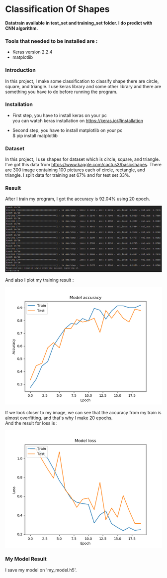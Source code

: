 # Classification Of Shapes

**Datatrain available in test_set and training_set folder. I do predict with CNN algorithm.**

### Tools that needed to be installed are :
- Keras version 2.2.4
- matplotlib 

### Introduction
In this project, I make some classification to classify shape there are circle, square, and triangle. I use keras library and some other library and there are something you have to do before running the program.

### Installation 
- First step, you have to install keras on your pc   
    you can watch keras installation on https://keras.io/#installation

- Second step, you have to install matplotlib on your pc   
    $ pip install matplotlib
  

### Dataset
In this project, I use shapes for dataset which is circle, square, and triangle. I've got this data from https://www.kaggle.com/cactus3/basicshapes. There are 300 image containing 100 pictures each of circle, rectangle, and triangle. I split data for training set 67% and for test set 33%. 

### Result 
After I train my program, I got the accuracy is 92.04% using 20 epoch.

![](./SS/train.png)

And also I plot my training result :

![](./SS/model_acc.png)

If we look closer to my image, we can see that the accuracy from my train is almost overfitting. and that's why I make 20 epochs.  
And the result for loss is :

![](./SS/model_loss.png)

### My Model Result
I save my model on 'my_model.h5'.

